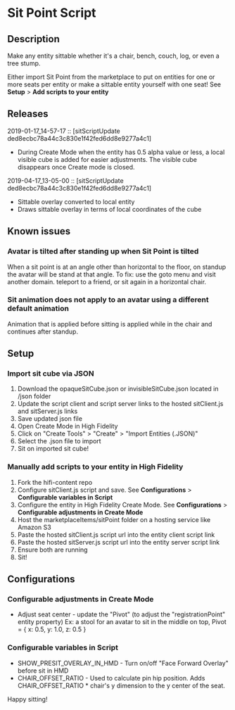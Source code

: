 # Sit Point Script

## Description

Make any entity sittable whether it's a chair, bench, couch, log, or even a tree stump.

Either import Sit Point from the marketplace to put on entities for one or more seats per entity or make a sittable entity yourself with one seat! See **Setup** > **Add scripts to your entity**

## Releases

2019-01-17_14-57-17 :: [sitScriptUpdate ded8ecbc78a44c3c830e1f42fed6dd8e9277a4c1]
- During Create Mode when the entity has 0.5 alpha value or less, a local visible cube is added for easier adjustments. The visible cube disappears once Create mode is closed.

2019-04-17_13-05-00 :: [sitScriptUpdate ded8ecbc78a44c3c830e1f42fed6dd8e9277a4c1]
- Sittable overlay converted to local entity
- Draws sittable overlay in terms of local coordinates of the cube

## Known issues

### Avatar is tilted after standing up when Sit Point is tilted

When a sit point is at an angle other than horizontal to the floor, on standup the avatar will be stand at that angle. To fix: use the goto menu and visit another domain. teleport to a friend, or sit again in a horizontal chair.

### Sit animation does not apply to an avatar using a different default animation

Animation that is applied before sitting is applied while in the chair and continues after standup. 

## Setup

### Import sit cube via JSON
1. Download the opaqueSitCube.json or invisibleSitCube.json located in /json folder
2. Update the script client and script server links to the hosted sitClient.js and sitServer.js links
3. Save updated json file
4. Open Create Mode in High Fidelity
5. Click on "Create Tools" > "Create" > "Import Entities (.JSON)"
6. Select the .json file to import
7. Sit on imported sit cube!

### Manually add scripts to your entity in High Fidelity
1. Fork the hifi-content repo
2. Configure sitClient.js script and save. See **Configurations** > **Configurable variables in Script**
3. Configure the entity in High Fidelity Create Mode. See **Configurations** > **Configurable adjustments in Create Mode**
4. Host the marketplaceItems/sitPoint folder on a hosting service like Amazon S3
5. Paste the hosted sitClient.js script url into the entity client script link
6. Paste the hosted sitServer.js script url into the entity server script link
7. Ensure both are running
8. Sit!

## Configurations

### Configurable adjustments in Create Mode
- Adjust seat center - update the "Pivot" (to adjust the "registrationPoint" entity property) Ex: a stool for an avatar to sit in the middle on top, Pivot = { x: 0.5, y: 1.0, z: 0.5 }

### Configurable variables in Script
- SHOW_PRESIT_OVERLAY_IN_HMD - Turn on/off "Face Forward Overlay" before sit in HMD
- CHAIR_OFFSET_RATIO - Used to calculate pin hip position. Adds CHAIR_OFFSET_RATIO * chair's y dimension to the y center of the seat.

Happy sitting!